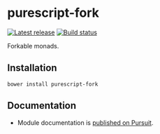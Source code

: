 # purescript-fork

[![Latest release](http://img.shields.io/github/release/slamdata/purescript-fork.svg)](https://github.com/slamdata/purescript-fork/releases)
[![Build status](https://travis-ci.org/slamdata/purescript-fork.svg?branch=master)](https://travis-ci.org/slamdata/purescript-fork)

Forkable monads.

## Installation

```
bower install purescript-fork
```

## Documentation

- Module documentation is [published on Pursuit](http://pursuit.purescript.org/packages/purescript-fork).
